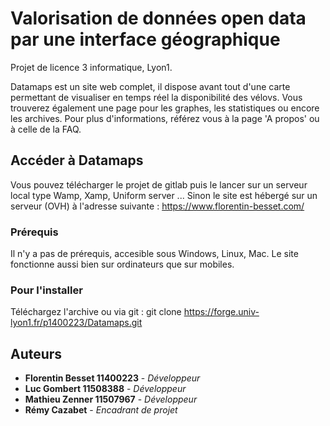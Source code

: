 # Valorisation de données open data par une interface géographique

Projet de licence 3 informatique, Lyon1.

Datamaps est un site web complet, il dispose avant tout d'une carte permettant de visualiser en temps réel la disponibilité des vélovs.
Vous trouverez également une page pour les graphes, les statistiques ou encore les archives.
Pour plus d'informations, référez vous à la page 'A propos' ou à celle de la FAQ.

## Accéder à Datamaps

Vous pouvez télécharger le projet de gitlab puis le lancer sur un serveur local type Wamp, Xamp, Uniform server ...
Sinon le site est hébergé sur un serveur (OVH) à l'adresse suivante : https://www.florentin-besset.com/

### Prérequis

Il n'y a pas de prérequis, accesible sous Windows, Linux, Mac.
Le site fonctionne aussi bien sur ordinateurs que sur mobiles.

### Pour l'installer

Téléchargez l'archive ou via git : git clone https://forge.univ-lyon1.fr/p1400223/Datamaps.git

## Auteurs

* **Florentin Besset 11400223** - *Développeur*
* **Luc Gombert 11508388** - *Développeur*
* **Mathieu Zenner 11507967** - *Développeur*
* **Rémy Cazabet** - *Encadrant de projet*